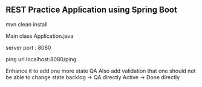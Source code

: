 ## REST Practice Application using Spring Boot


mvn clean install

Main class Application.java

server port : 8080

ping url localhost:8080/ping


Enhance it to add one more state QA
Also add validation that one should not be able to change state
backlog -> QA directly
Active -> Done directly



